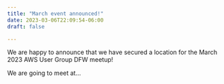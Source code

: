 ```yaml
---
title: "March event announced!"
date: 2023-03-06T22:09:54-06:00
draft: false

---
```


We are happy to announce that we have secured a location for the March 2023 AWS User Group DFW meetup!

We are going to meet at...
